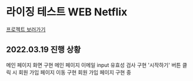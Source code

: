 # 라이징 테스트 WEB Netflix

[프로젝트 보러가기](http://localhost:3000)

## 2022.03.19 진행 상황

메인 페이지 화면 구현
메인 페이지 이메일 input 유효성 검사 구현
'시작하기' 버튼 클릭 시 회원 가입 페이지 이동 구현
회원 가입 페이지 구현 중
